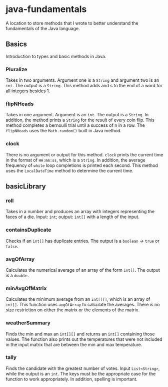 # java-fundamentals

A location to store methods that I wrote to better understand the fundamentals of the Java language.

## Basics

Introduction to types and basic methods in Java.

### Pluralize

Takes in two arguments. Argument one is a `String` and argument two is an `int`. The output is a `String`. This method adds and s to the end of a word for all integers besides 1.

### flipNHeads

Takes in one argument. Argument is an `int`. The output is a `String`. In addition, the method prints a `String` for the result of every coin flip. This method completes a bernoulli trial until a success of n in a row. The `flipNHeads` uses the `Math.random()` built in Java method.

### clock

There is no argument or output for this method. `clock` prints the current time in the format of `HH:mm:ss`, which is a `String`. In addition, the average frequency of `while` loop completions is printed each second. This method uses the `LocalDateTime` method to determine the current time.

## basicLibrary

### roll

Takes in a number and produces an array with integers representing the faces of a die. Input: `int`; output: `int[]` with a length of the input.

### containsDuplicate

Checks if an `int[]` has duplicate entries. The output is a `boolean` -> `true` or `false`.

### avgOfArray

Calculates the numerical average of an array of the form `int[]`. The output is a `double`.

### minAvgOfMatrix

Calculates the minimum average from an `int[][]`, which is an array of `int[]`. This function uses `avgOfArray` to calculate the averages. There is no size restriction on either the matrix or the elements of the matrix.

### weatherSummary

Finds the min and max an `int[][]` and returns an `int[]` containing those values. The function also prints out the temperatures that were not included in the input matrix that are between the min and max temperature.

### tally

Finds the candidate with the greatest number of votes. Input `List<String>`, while the output is an `int`. The keys must be the appropriate case for the function to work appropriately. In addition, spelling is important.
